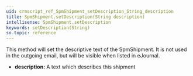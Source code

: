 ```yaml
---
uid: crmscript_ref_SpmShipment_setDescription_String_description
title: SpmShipment.setDescription(String description)
intellisense: SpmShipment.setDescription
keywords: setDescription(String)
so.topic: reference
---
```



This method will set the descriptive text of the SpmShipment. It is not used in
the outgoing email, but will be visible when listed in eJournal.



* **description:** A text which describes this shipment


